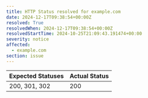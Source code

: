 ```yaml
---
title: HTTP Status resolved for example.com
date: 2024-12-17T09:38:54+00:00Z
resolved: True
resolvedWhen: 2024-12-17T09:38:54+00:00Z
resolvedStartTime: 2024-10-25T21:09:43.191474+00:00
severity: notice
affected:
  - example.com
section: issue
---
```


| Expected Statuses | Actual Status  |
|-------------------|----------------|
| 200, 301, 302 | 200 |
